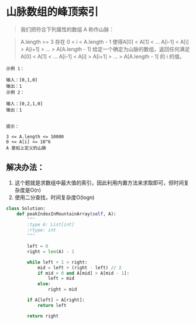 # 山脉数组的峰顶索引

> 我们把符合下列属性的数组 A 称作山脉：

> A.length >= 3
> 存在 0 < i < A.length - 1 使得A[0] < A[1] < ... A[i-1] < A[i] > A[i+1] > ... > A[A.length - 1]
> 给定一个确定为山脉的数组，返回任何满足 A[0] < A[1] < ... A[i-1] < A[i] > A[i+1] > ... > A[A.length - 1] 的 i 的值。

```
示例 1：

输入：[0,1,0]
输出：1
示例 2：

输入：[0,2,1,0]
输出：1


提示：

3 <= A.length <= 10000
0 <= A[i] <= 10^6
A 是如上定义的山脉
```

## 解决办法：
1. 这个题就是求数组中最大值的索引，因此利用内置方法来求取即可，但时间复杂度是O(n)
2. 使用二分查找，时间复杂度O(logn)

```python
class Solution:
    def peakIndexInMountainArray(self, A):
        """
        :type A: List[int]
        :rtype: int
        """

        left = 0
        right = len(A) - 1

        while left + 1 < right:
            mid = left + (right - left) // 2
            if mid > 0 and A[mid] > A[mid - 1]:
                left = mid
            else:
                right = mid

        if A[left] > A[right]:
            return left

        return right
```
